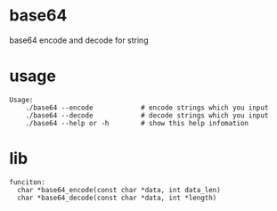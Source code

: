 # base64
base64 encode and decode for string

usage
=====
    Usage:
	    ./base64 --encode            # encode strings which you input
	    ./base64 --decode            # decode strings which you input
	    ./base64 --help or -h        # show this help infomation
	
lib
=====
    funciton:
      char *base64_encode(const char *data, int data_len)
      char *base64_decode(const char *data, int *length)
